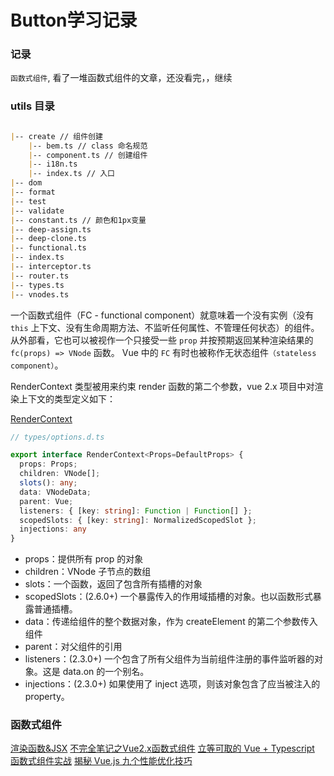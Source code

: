 # Button学习记录


### 记录

`函数式组件`, 看了一堆函数式组件的文章，还没看完，，继续

### utils 目录

```markdown

|-- create // 组件创建
    |-- bem.ts // class 命名规范
    |-- component.ts // 创建组件
    |-- i18n.ts
    |-- index.ts // 入口
|-- dom
|-- format
|-- test
|-- validate
|-- constant.ts // 颜色和1px变量
|-- deep-assign.ts
|-- deep-clone.ts
|-- functional.ts
|-- index.ts
|-- interceptor.ts
|-- router.ts
|-- types.ts
|-- vnodes.ts

```

一个函数式组件（FC - functional component）就意味着一个没有实例（没有 `this` 上下文、没有生命周期方法、不监听任何属性、不管理任何状态）的组件。
从外部看，它也可以被视作一个只接受一些 `prop` 并按预期返回某种渲染结果的 `fc(props) => VNode` 函数。 Vue 中的 `FC` 有时也被称作无状态组件`（stateless component）`。


RenderContext 类型被用来约束 render 函数的第二个参数，vue 2.x 项目中对渲染上下文的类型定义如下：

[RenderContext](https://github.com/vuejs/vue/blob/c52427b0d2c1d203deea6eb69f2b4b181d56022c/types/options.d.ts#L137)

```typescript
// types/options.d.ts 

export interface RenderContext<Props=DefaultProps> {
  props: Props;
  children: VNode[];
  slots(): any;
  data: VNodeData;
  parent: Vue;
  listeners: { [key: string]: Function | Function[] };
  scopedSlots: { [key: string]: NormalizedScopedSlot };
  injections: any
}
```

- props：提供所有 prop 的对象
- children：VNode 子节点的数组
- slots：一个函数，返回了包含所有插槽的对象
- scopedSlots：(2.6.0+) 一个暴露传入的作用域插槽的对象。也以函数形式暴露普通插槽。
- data：传递给组件的整个数据对象，作为 createElement 的第二个参数传入组件
- parent：对父组件的引用
- listeners：(2.3.0+) 一个包含了所有父组件为当前组件注册的事件监听器的对象。这是 data.on 的一个别名。
- injections：(2.3.0+) 如果使用了 inject 选项，则该对象包含了应当被注入的 property。






### 函数式组件
[渲染函数&JSX](https://cn.vuejs.org/v2/guide/render-function.html)
[不完全笔记之Vue2.x函数式组件](https://juejin.cn/post/6983333333858009125)
[立等可取的 Vue + Typescript 函数式组件实战](https://juejin.cn/post/6886297504561037325)
[揭秘 Vue.js 九个性能优化技巧](https://juejin.cn/post/6922641008106668045#heading-0)



